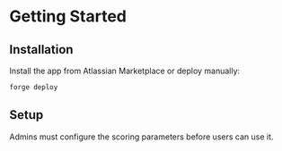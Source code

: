 # Getting Started

## Installation

Install the app from Atlassian Marketplace or deploy manually:

```bash
forge deploy
```

## Setup

Admins must configure the scoring parameters before users can use it.
